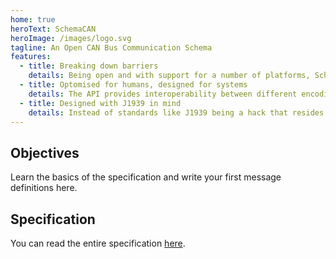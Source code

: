```yaml
---
home: true
heroText: SchemaCAN
heroImage: /images/logo.svg
tagline: An Open CAN Bus Communication Schema
features:
  - title: Breaking down barriers
    details: Being open and with support for a number of platforms, SchemaCAN provides a standard in which embedded and general purpose computing can interact.
  - title: Optomised for humans, designed for systems
    details: The API provides interoperability between different encoding formats which you can choose to use any or all depending on your needs.
  - title: Designed with J1939 in mind
    details: Instead of standards like J1939 being a hack that resides on top of the standard, SchemaCAN integrates J1939 into some of it's core design decisions.
---
```


## Objectives

Learn the basics of the specification and write your first message definitions here.

## Specification

You can read the entire specification [here](./spec).
